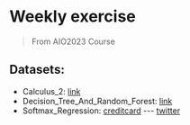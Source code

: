 # Weekly exercise
> From AIO2023 Course
## Datasets:
- Calculus_2: [link](https://drive.google.com/file/d/1Ndh7UttRyCJyZQFXejy3w_wMVuQVIYJb/view?usp=sharing)
- Decision_Tree_And_Random_Forest: [link](https://drive.google.com/file/d/1qeJqFtRdjjHqExbWJcgKy0yJbczTTAE3/view)
- Softmax_Regression: [creditcard](https://drive.google.com/file/d/1QGxSA98yeG_-Qzndqeg-3gF4elkiTtwo/view?usp=drive_link) --- [twitter](https://drive.google.com/file/d/1rR_19su4HNE9WNhZF1lNoNCnozHsbHL2/view?usp=drive_link)
